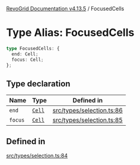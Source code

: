 [RevoGrid Documentation v4.13.5](README.md) / FocusedCells

# Type Alias: FocusedCells

```ts
type FocusedCells: {
  end: Cell;
  focus: Cell;
};
```

## Type declaration

| Name | Type | Defined in |
| ------ | ------ | ------ |
| `end` | [`Cell`](Interface.Cell.md) | [src/types/selection.ts:86](https://github.com/revolist/revogrid/blob/f32590b4b251a55e7610f26e48cd67947bdd6441/src/types/selection.ts#L86) |
| `focus` | [`Cell`](Interface.Cell.md) | [src/types/selection.ts:85](https://github.com/revolist/revogrid/blob/f32590b4b251a55e7610f26e48cd67947bdd6441/src/types/selection.ts#L85) |

## Defined in

[src/types/selection.ts:84](https://github.com/revolist/revogrid/blob/f32590b4b251a55e7610f26e48cd67947bdd6441/src/types/selection.ts#L84)
